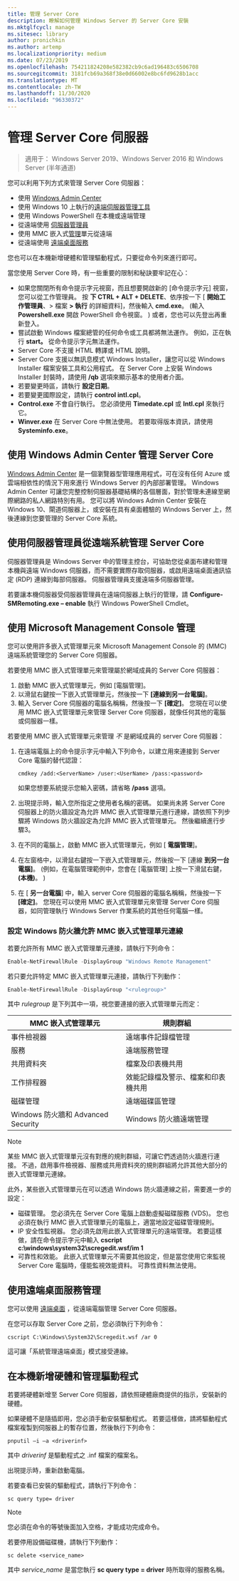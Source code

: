 ```yaml
---
title: 管理 Server Core
description: 瞭解如何管理 Windows Server 的 Server Core 安裝
ms.mktglfcycl: manage
ms.sitesec: library
author: pronichkin
ms.author: artemp
ms.localizationpriority: medium
ms.date: 07/23/2019
ms.openlocfilehash: 754211824208e582382cb9c6ad196483c6506708
ms.sourcegitcommit: 3181fcb69a368f38e0d66002e8bc6fd9628b1acc
ms.translationtype: MT
ms.contentlocale: zh-TW
ms.lasthandoff: 11/30/2020
ms.locfileid: "96330372"
---
```

# <a name="manage-a-server-core-server"></a>管理 Server Core 伺服器
 
> 適用于： Windows Server 2019、Windows Server 2016 和 Windows Server (半年通道) 

您可以利用下列方式來管理 Server Core 伺服器：
- 使用 [Windows Admin Center](../../manage/windows-admin-center/overview.md)
- 使用 Windows 10 上執行的[遠端伺服器管理工具](../../remote/remote-server-administration-tools.md)
- 使用 Windows PowerShell 在本機或遠端管理
- 從遠端使用 [伺服器管理員](../server-manager/server-manager.md)
- 使用 MMC 嵌入式[管理](#managing-with-microsoft-management-console)單元從遠端
- 從遠端使用 [遠端桌面服務](#managing-with-remote-desktop-services)

您也可以在本機新增硬體和管理驅動程式，只要從命令列來進行即可。

當您使用 Server Core 時，有一些重要的限制和秘訣要牢記在心：

- 如果您關閉所有命令提示字元視窗，而且想要開啟新的 [命令提示字元] 視窗，您可以從工作管理員。 按 **下 CTRL \+ ALT \+ DELETE**、依序按一下 [ **開始工作管理員**、> 檔案 **> 執行** 的詳細資料]，然後輸入 **cmd.exe**。  (輸入 **Powershell.exe** 開啟 PowerShell 命令視窗。 ) 或者，您也可以先登出再重新登入。
- 嘗試啟動 Windows 檔案總管的任何命令或工具都將無法運作。 例如，正在執行 **start。** 從命令提示字元無法運作。
- Server Core 不支援 HTML 轉譯或 HTML 說明。
- Server Core 支援以無訊息模式 Windows Installer，讓您可以從 Windows Installer 檔案安裝工具和公用程式。 在 Server Core 上安裝 Windows Installer 封裝時，請使用 **/qb** 選項來顯示基本的使用者介面。
- 若要變更時區，請執行 **設定日期**。
- 若要變更國際設定，請執行 **control intl.cpl**。
- **Control.exe** 不會自行執行。 您必須使用 **Timedate.cpl** 或 **Intl.cpl** 來執行它。
- **Winver.exe** 在 Server Core 中無法使用。 若要取得版本資訊，請使用 **Systeminfo.exe**。

## <a name="managing-server-core-with-windows-admin-center"></a>使用 Windows Admin Center 管理 Server Core
[Windows Admin Center](../../manage/windows-admin-center/overview.md) 是一個瀏覽器型管理應用程式，可在沒有任何 Azure 或雲端相依性的情況下用來進行 Windows Server 的內部部署管理。 Windows Admin Center 可讓您完整控制伺服器基礎結構的各個層面，對於管理未連線至網際網路的私人網路特別有用。 您可以將 Windows Admin Center 安裝在 Windows 10、閘道伺服器上，或安裝在具有桌面體驗的 Windows Server 上，然後連線到您要管理的 Server Core 系統。

## <a name="managing-server-core-remotely-with-server-manager"></a>使用伺服器管理員從遠端系統管理 Server Core

伺服器管理員是 Windows Server 中的管理主控台，可協助您從桌面布建和管理本機與遠端 Windows 伺服器，而不需要實際存取伺服器，或啟用遠端桌面通訊協定 (RDP) 連線到每部伺服器。 伺服器管理員支援遠端多伺服器管理。

若要讓本機伺服器受伺服器管理員在遠端伺服器上執行的管理，請 **Configure-SMRemoting.exe – enable** 執行 Windows PowerShell Cmdlet。

## <a name="managing-with-microsoft-management-console"></a>使用 Microsoft Management Console 管理

您可以使用許多嵌入式管理單元來 Microsoft Management Console 的 (MMC) 遠端系統管理您的 Server Core 伺服器。

若要使用 MMC 嵌入式管理單元來管理屬於網域成員的 Server Core 伺服器：

1. 啟動 MMC 嵌入式管理單元，例如 [電腦管理]。
2. 以滑鼠右鍵按一下嵌入式管理單元，然後按一下 **[連線到另一台電腦]**。
2. 輸入 Server Core 伺服器的電腦名稱稱，然後按一下 **[確定]**。 您現在可以使用 MMC 嵌入式管理單元來管理 Server Core 伺服器，就像任何其他的電腦或伺服器一樣。

若要使用 MMC 嵌入式管理單元來管理 *不* 是網域成員的 server Core 伺服器：

1. 在遠端電腦上的命令提示字元中輸入下列命令，以建立用來連接到 Server Core 電腦的替代認證：

   ```
   cmdkey /add:<ServerName> /user:<UserName> /pass:<password>
   ```

   如果您想要系統提示您輸入密碼，請省略 **/pass** 選項。

2. 出現提示時，輸入您所指定之使用者名稱的密碼。
   如果尚未將 Server Core 伺服器上的防火牆設定為允許 MMC 嵌入式管理單元進行連線，請依照下列步驟將 Windows 防火牆設定為允許 MMC 嵌入式管理單元。 然後繼續進行步驟3。
3. 在不同的電腦上，啟動 MMC 嵌入式管理單元，例如 [ **電腦管理**]。
4. 在左窗格中，以滑鼠右鍵按一下嵌入式管理單元，然後按一下 [連線 **到另一台電腦]**。  (例如，在電腦管理範例中，您會在 [電腦管理] 上按一下滑鼠右鍵， **(本機)**。 ) 
5. 在 [ **另一台電腦**] 中，輸入 server Core 伺服器的電腦名稱稱，然後按一下 **[確定]**。 您現在可以使用 MMC 嵌入式管理單元來管理 Server Core 伺服器，如同管理執行 Windows Server 作業系統的其他任何電腦一樣。

### <a name="to-configure-windows-firewall-to-allow-mmc-snap-ins-to-connect"></a>設定 Windows 防火牆允許 MMC 嵌入式管理單元連線
若要允許所有 MMC 嵌入式管理單元連接，請執行下列命令：

```PowerShell
Enable-NetFirewallRule -DisplayGroup "Windows Remote Management"
```

若只要允許特定 MMC 嵌入式管理單元連接，請執行下列動作：

```PowerShell
Enable-NetFirewallRule -DisplayGroup "<rulegroup>"
```

其中 *rulegroup* 是下列其中一項，視您要連接的嵌入式管理單元而定：

| MMC 嵌入式管理單元                            | 規則群組                                            |
| ---------------------------------------- | ------------------------------------------------------- |
| 事件檢視器                           | 遠端事件記錄檔管理                           |
| 服務                               | 遠端服務管理                             |
| 共用資料夾                         | 檔案及印表機共用                              |
| 工作排程器                         | 效能記錄檔及警示、檔案和印表機共用 |
| 磁碟管理                        | 遠端磁碟區管理                              |
| Windows 防火牆和 Advanced Security | Windows 防火牆遠端管理                    |


> [!NOTE]
> 某些 MMC 嵌入式管理單元沒有對應的規則群組，可讓它們透過防火牆進行連接。 不過，啟用事件檢視器、服務或共用資料夾的規則群組將允許其他大部分的嵌入式管理單元連線。
>
> 此外，某些嵌入式管理單元在可以透過 Windows 防火牆連線之前，需要進一步的設定：
>
> - 磁碟管理。 您必須先在 Server Core 電腦上啟動虛擬磁碟服務 (VDS)。 您也必須在執行 MMC 嵌入式管理單元的電腦上，適當地設定磁碟管理規則。
> - IP 安全性監視器。 您必須先啟用此嵌入式管理單元的遠端管理。 若要這樣做，請在命令提示字元中輸入 **cscript c:\windows\system32\scregedit.wsf/im 1**
> - 可靠性和效能。 此嵌入式管理單元不需要其他設定，但是當您使用它來監視 Server Core 電腦時，僅能監視效能資料。 可靠性資料無法使用。

## <a name="managing-with-remote-desktop-services"></a>使用遠端桌面服務管理

您可以使用 [遠端桌面](../../remote/remote-desktop-services/welcome-to-rds.md) ，從遠端電腦管理 Server Core 伺服器。

在您可以存取 Server Core 之前，您必須執行下列命令：

```
cscript C:\Windows\System32\Scregedit.wsf /ar 0
```

這可讓「系統管理遠端桌面」模式接受連線。

## <a name="add-hardware-and-manage-drivers-locally"></a>在本機新增硬體和管理驅動程式

若要將硬體新增至 Server Core 伺服器，請依照硬體廠商提供的指示，安裝新的硬體。

如果硬體不是隨插即用，您必須手動安裝驅動程式。 若要這樣做，請將驅動程式檔案複製到伺服器上的暫存位置，然後執行下列命令：

```
pnputil –i –a <driverinf>
```

其中 *driverinf* 是驅動程式之 .inf 檔案的檔案名。

出現提示時，重新啟動電腦。

若要查看已安裝的驅動程式，請執行下列命令：

```
sc query type= driver
```

> [!NOTE]
> 您必須在命令的等號後面加入空格，才能成功完成命令。

若要停用設備磁碟機，請執行下列動作：

```
sc delete <service_name>
```

其中 *service_name* 是當您執行 **sc query type = driver** 時所取得的服務名稱。
